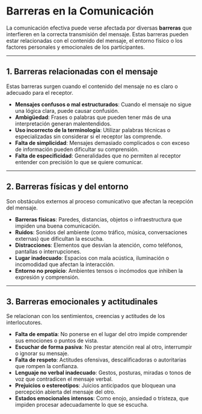 # Barreras en la Comunicación

La comunicación efectiva puede verse afectada por diversas **barreras** que interfieren en la correcta transmisión del mensaje. Estas barreras pueden estar relacionadas con el contenido del mensaje, el entorno físico o los factores personales y emocionales de los participantes.

---

## 1. Barreras relacionadas con el mensaje

Estas barreras surgen cuando el contenido del mensaje no es claro o adecuado para el receptor.

- **Mensajes confusos o mal estructurados**: Cuando el mensaje no sigue una lógica clara, puede causar confusión.
- **Ambigüedad**: Frases o palabras que pueden tener más de una interpretación generan malentendidos.
- **Uso incorrecto de la terminología**: Utilizar palabras técnicas o especializadas sin considerar si el receptor las comprende.
- **Falta de simplicidad**: Mensajes demasiado complicados o con exceso de información pueden dificultar su comprensión.
- **Falta de especificidad**: Generalidades que no permiten al receptor entender con precisión lo que se quiere comunicar.

---

## 2. Barreras físicas y del entorno

Son obstáculos externos al proceso comunicativo que afectan la recepción del mensaje.

- **Barreras físicas**: Paredes, distancias, objetos o infraestructura que impiden una buena comunicación.
- **Ruidos**: Sonidos del ambiente (como tráfico, música, conversaciones externas) que dificultan la escucha.
- **Distracciones**: Elementos que desvían la atención, como teléfonos, pantallas o interrupciones.
- **Lugar inadecuado**: Espacios con mala acústica, iluminación o incomodidad que afectan la interacción.
- **Entorno no propicio**: Ambientes tensos o incómodos que inhiben la expresión y comprensión.

---

## 3. Barreras emocionales y actitudinales

Se relacionan con los sentimientos, creencias y actitudes de los interlocutores.

- **Falta de empatía**: No ponerse en el lugar del otro impide comprender sus emociones o puntos de vista.
- **Escuchar de forma pasiva**: No prestar atención real al otro, interrumpir o ignorar su mensaje.
- **Falta de respeto**: Actitudes ofensivas, descalificadoras o autoritarias que rompen la confianza.
- **Lenguaje no verbal inadecuado**: Gestos, posturas, miradas o tonos de voz que contradicen el mensaje verbal.
- **Prejuicios o estereotipos**: Juicios anticipados que bloquean una percepción abierta del mensaje del otro.
- **Estados emocionales intensos**: Como enojo, ansiedad o tristeza, que impiden procesar adecuadamente lo que se escucha.